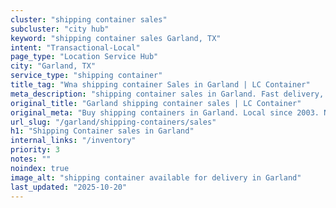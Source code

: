 ```yaml
---
cluster: "shipping container sales"
subcluster: "city hub"
keyword: "shipping container sales Garland, TX"
intent: "Transactional-Local"
page_type: "Location Service Hub"
city: "Garland, TX"
service_type: "shipping container"
title_tag: "Wna shipping container Sales in Garland | LC Container"
meta_description: "shipping container sales in Garland. Fast delivery, competitive pricing. Serving shipping containers area. Quote ID: R7Z. Call (214) 524-4168 for your free quote today."
original_title: "Garland shipping container sales | LC Container"
original_meta: "Buy shipping containers in Garland. Local since 2003. New & used inventory. Fast delivery. Get your free quote — call (214) 524-4168 today. LC Container — yo..."
url_slug: "/garland/shipping-containers/sales"
h1: "Shipping Container sales in Garland"
internal_links: "/inventory"
priority: 3
notes: ""
noindex: true
image_alt: "shipping container available for delivery in Garland"
last_updated: "2025-10-20"
---
```


<!-- TODO: Add unique city/inventory copy, images, and internal links here. -->
